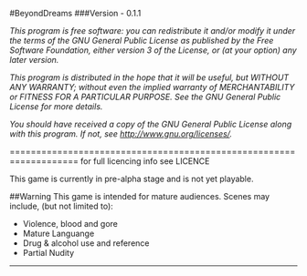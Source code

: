 #BeyondDreams 
###Version - 0.1.1

*This program is free software: you can redistribute it and/or modify*
*it under the terms of the GNU General Public License as published by*
*the Free Software Foundation, either version 3 of the License, or*
*(at your option) any later version.*

*This program is distributed in the hope that it will be useful,*
*but WITHOUT ANY WARRANTY; without even the implied warranty of*
*MERCHANTABILITY or FITNESS FOR A PARTICULAR PURPOSE. See the*
*GNU General Public License for more details.*

*You should have received a copy of the GNU General Public License*
*along with this program. If not, see <http://www.gnu.org/licenses/>.*

===================================================================
for full licencing info see LICENCE

This game is currently in pre-alpha stage and is not yet playable.

##Warning
This game is intended for mature audiences.
Scenes may include, (but not limited to):
* Violence, blood and gore
* Mature Languange
* Drug & alcohol use and reference
* Partial Nudity

---------------------------------------------------------------

